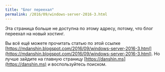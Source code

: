 ```yaml
---
title: "Блог переехал"
permalink: /2016/09/windows-server-2016-3.html
---
```

Эта страница больше не доступна по этому адресу, потому, что блог переехал на новый хостинг.

Вы всё ещё можете прочитать статью по этой ссылке [https://mdanshin.blogspot.com/2016/09/windows-server-2016-3.html](https://mdanshin.blogspot.com/2016/09/windows-server-2016-3.html). Но лучше зайдите на главную страницу [https://danshin.ms](https://danshin.ms) и воспользуйтесь поиском.
